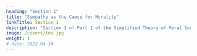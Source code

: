 ```yaml
---
heading: "Section 1"
title: "Sympathy as the Cause for Morality"
linkTitle: Section 1
description: "Section 1 of Part 1 of the Simplified Theory of Moral Sentiments by Adam Smith"
image: /covers/tms.jpg
weight: 1
# date: 2022-04-30
---
```

